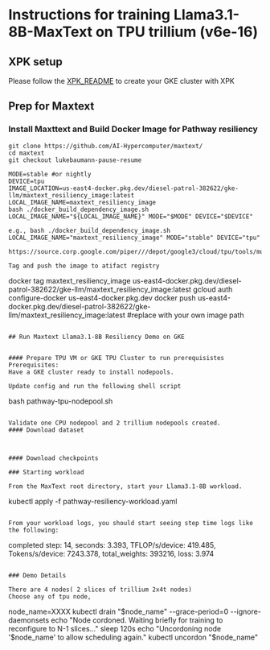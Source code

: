 # Instructions for training Llama3.1-8B-MaxText on TPU trillium (v6e-16)

## XPK setup
Please follow the [XPK_README](https://github.com/AI-Hypercomputer/tpu-recipes/blob/main/training/trillium/XPK_README.md) to create your GKE cluster with XPK

## Prep for Maxtext

### Install Maxttext and Build Docker Image for Pathway resiliency
```
git clone https://github.com/AI-Hypercomputer/maxtext/
cd maxtext
git checkout lukebaumann-pause-resume

MODE=stable #or nightly
DEVICE=tpu
IMAGE_LOCATION=us-east4-docker.pkg.dev/diesel-patrol-382622/gke-llm/maxtext_resiliency_image:latest
LOCAL_IMAGE_NAME=maxtext_resiliency_image
bash ./docker_build_dependency_image.sh LOCAL_IMAGE_NAME="${LOCAL_IMAGE_NAME}" MODE="$MODE" DEVICE="$DEVICE"

e.g., bash ./docker_build_dependency_image.sh LOCAL_IMAGE_NAME="maxtext_resiliency_image" MODE="stable" DEVICE="tpu"

https://source.corp.google.com/piper///depot/google3/cloud/tpu/tools/multipod/kokoro_tests/pathways_on_cloud/gcp_ubuntu_docker/maxtext.sh

Tag and push the image to atifact registry
```
docker tag maxtext_resiliency_image us-east4-docker.pkg.dev/diesel-patrol-382622/gke-llm/maxtext_resiliency_image:latest
gcloud auth configure-docker us-east4-docker.pkg.dev
docker push us-east4-docker.pkg.dev/diesel-patrol-382622/gke-llm/maxtext_resiliency_image:latest #replace with your own image path
```

## Run Maxtext Llama3.1-8B Resiliency Demo on GKE


#### Prepare TPU VM or GKE TPU Cluster to run prerequisistes
Prerequisites:
Have a GKE cluster ready to install nodepools. 

Update config and run the following shell script
```
bash pathway-tpu-nodepool.sh
```

Validate one CPU nodepool and 2 trillium nodepools created. 
#### Download dataset



#### Download checkpoints

### Starting workload

From the MaxText root directory, start your Llama3.1-8B workload.
```
kubectl apply -f pathway-resiliency-workload.yaml
```

From your workload logs, you should start seeing step time logs like the following:
```
completed step: 14, seconds: 3.393, TFLOP/s/device: 419.485, Tokens/s/device: 7243.378, total_weights: 393216, loss: 3.974
```

### Demo Details

There are 4 nodes( 2 slices of trillium 2x4t nodes) 
Choose any of tpu node, 
```
node_name=XXXX
kubectl drain "$node_name" --grace-period=0 --ignore-daemonsets
echo "Node cordoned. Waiting briefly for training to reconfigure to N-1 slices..."
sleep 120s
echo "Uncordoning node '$node_name' to allow scheduling again."
kubectl uncordon "$node_name"
```

